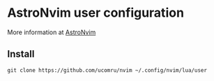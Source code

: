 # AstroNvim user configuration

More information at [AstroNvim](https://astronvim.com/)

## Install

`git clone https://github.com/ucomru/nvim ~/.config/nvim/lua/user`
